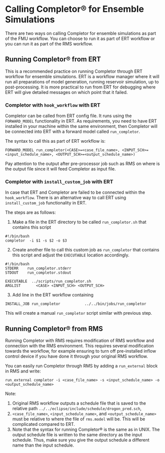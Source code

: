 # Calling Completor® for Ensemble Simulations
There are two ways on calling Completor for ensemble simulations as part of the FMU workflow. You can choose to run it as part of ERT workflow or you can run it as part of the RMS workflow.
## Running Completor® from ERT
This is a recommended practice on running Completor through ERT workflow for ensemble simulations. ERT is a workflow manager where it will run all preparations of model generation, running reservoir simulation, up to post-processing. It is more practical to run from ERT for debugging where ERT will give detailed messages on which point that it failed.

### Completor with `hook_workflow` with ERT

Completor can be called from ERT config file. It runs using the
`FORWARD_MODEL` functionality in ERT. As requirements, you need to have ERT installed in your machine within the same environment, then Completor will be connected into ERT with a forward model called `run_completor`.

The syntax to call this as part of ERT workflow is:
```shell
FORWARD_MODEL run_completor(<CASE>=<case_file_name>, <INPUT_SCH>=<input_schedule_name>, <OUTPUT_SCH>=<output_schedule_name>)
```

Pay attention to the output after pre-processor job such as RMS on where is the output file since it will feed Completor as input file.

### Completor with `install_custom_job` with ERT

In case that ERT and Completor are failed to be connected within the `hook_workflow`. There is an alternative way to call ERT using `install_custom_job` functionality in ERT.

The steps are as follows:
1. Make a file in the ERT directory to be called `run_completor.sh` that contains this script
```shell
#!/bin/bash
completor  -i $1 -s $2 -o $3
```
2. Create another file to call this custom job as `run_completor` that contains this script and adjust the `EXECUTABLE` location accordingly.
```shell
#!/bin/bash
STDERR    run_completor.stderr
STDOUT    run_completor.stdout

EXECUTABLE  ../scripts/run_completor.sh
ARGLIST       <CASE> <INPUT_SCH> <OUTPUT_SCH>
```
3. Add line in the ERT workflow containing
```shell
INSTALL_JOB	run_completor			../../bin/jobs/run_completor
```

This will create a manual `run_completor` script similar with previous step.

## Running Completor® from RMS

Running Completor with RMS requires modification of RMS workflow and connection with the RMS environment. This requires several modification towards the workflow, for example ensuring to turn off pre-installed inflow control device if you have done it through your original RMS workflow.

You can easily run Completor through RMS by adding a `run_external` block in RMS and write:
``` shell
run_external completor -i <case_file_name> -s <input_schedule_name> -o <output_schedule_name>
```

Note:
1. Original RMS workflow outputs a schedule file that is saved to
    the relative path `../../eclipse/include/schedule/drogon_pred.sch`,
2. `<case_file_name>`, `<input_schedule_name>`, and `<output_schedule_name>` must be relative to where the file of `rms.model` will be. This will be complicated compared to ERT.
3. Note that the syntax for running Completor® is the same as in UNIX. The
output schedule file is written to the same directory as the input
schedule. Thus, make sure you give the output schedule a different name
than the input schedule.